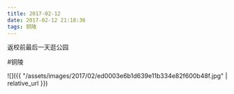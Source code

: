 ```yaml
---
title: 2017-02-12
date: 2017-02-12 21:18:36
tags: 铜陵
---
```


<p>返校前最后一天逛公园</p>

#铜陵

![]({{ "/assets/images/2017/02/ed0003e6b1d639e11b334e82f600b48f.jpg" | relative_url }})
